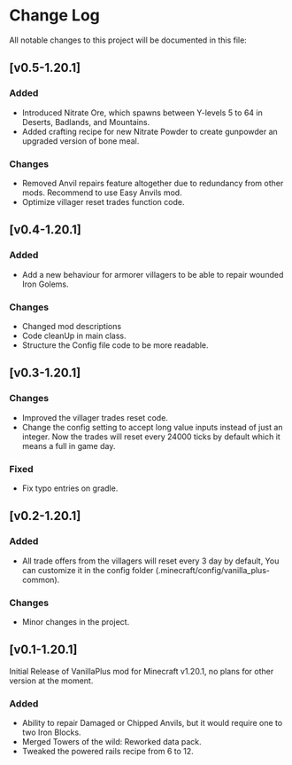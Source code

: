 
# Change Log
All notable changes to this project will be documented in this file:
## [v0.5-1.20.1]
### Added
- Introduced Nitrate Ore, which spawns between Y-levels 5 to 64 in Deserts, Badlands, and Mountains.
- Added crafting recipe for new Nitrate Powder to create gunpowder an upgraded version of bone meal.

### Changes
- Removed Anvil repairs feature altogether due to redundancy from other mods. Recommend to use Easy Anvils mod.
- Optimize villager reset trades function code.

## [v0.4-1.20.1]
### Added
- Add a new behaviour for armorer villagers to be able to repair wounded Iron Golems.

### Changes
- Changed mod descriptions
- Code cleanUp in main class.
- Structure the Config file code to be more readable.

## [v0.3-1.20.1]
### Changes
- Improved the villager trades reset code.
- Change the config setting to accept long value inputs instead of just an integer. Now the trades will reset every 24000 ticks by default which it means a full in game day.

### Fixed
- Fix typo entries on gradle.

## [v0.2-1.20.1]
### Added

- All trade offers from the villagers will reset every 3 day by default, You can customize it in the config folder (.minecraft/config/vanilla_plus-common).

### Changes
- Minor changes in the project.

## [v0.1-1.20.1]

Initial Release of VanillaPlus mod for Minecraft v1.20.1, no plans for other version at the moment.
### Added

- Ability to repair Damaged or Chipped Anvils, but it would require one to two Iron Blocks.
- Merged Towers of the wild: Reworked data pack.
- Tweaked the powered rails recipe from 6 to 12.